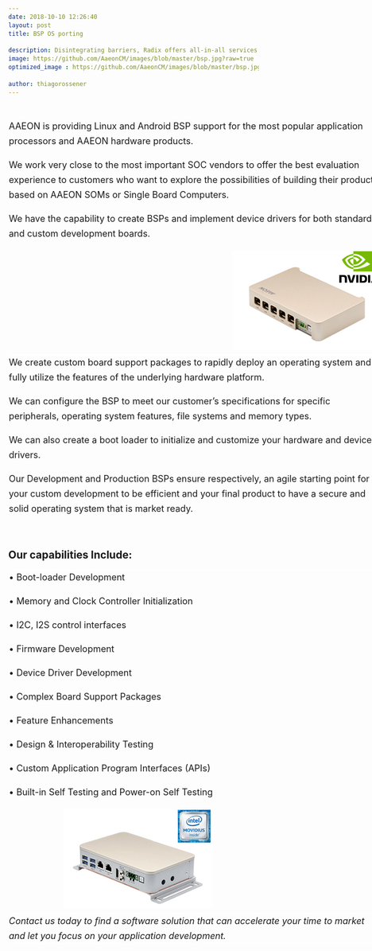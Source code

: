 ```yaml
---
date: 2018-10-10 12:26:40
layout: post
title: BSP OS porting

description: Disintegrating barriers, Radix offers all-in-all services of Board Support Package and Operating System Porting laying from implementation to customization, which has been trusted and implemented successfully over the years
image: https://github.com/AaeonCM/images/blob/master/bsp.jpg?raw=true
optimized_image : https://github.com/AaeonCM/images/blob/master/bsp.jpg?raw=true

author: thiagorossener
---
```



<div style="display: table;width:750px;margin:0 auto; border:#FFFFFF 1px solid;" class="text001">
<br>
AAEON is providing Linux and Android BSP support for the most popular application processors and AAEON hardware products.<br>

We work very close to the most important SOC vendors to offer the best evaluation experience to customers who want to explore the possibilities of building their products based on AAEON SOMs or Single Board Computers.<br>

We have the capability to create BSPs and implement device drivers for both standard and custom development boards.<br>

<div style="display:inline-block;float:right;"><img src="https://github.com/AaeonCM/images/blob/master/bsp1.jpg?raw=true" />
</div>
</div>


<div style="display: table;width:750px;margin:0 auto; border:#FFFFFF 1px solid;" class="text001">
We create custom board support packages to rapidly deploy an operating system and fully utilize the features of the underlying hardware platform.

We can configure the BSP to meet our customer’s specifications for specific peripherals, operating system features, file systems and memory types.

We can also create a boot loader to initialize and customize your hardware and device drivers.

Our Development and Production BSPs ensure respectively, an agile starting point for your custom development to be efficient and your final product to have a secure and solid operating system that is market ready.
</div>
 <br>

## Our capabilities Include:
<div style="width:100%">
<div style="display: table;width:750px;margin:0 auto; border:#FFFFFF 1px solid;">
<div style="display:inline-block;float:left;" class="text001">
 • Boot-loader Development<br>

 • Memory and Clock Controller Initialization<br>

 • I2C, I2S control interfaces<br>

 • Firmware Development<br>

 • Device Driver Development<br>

 • Complex Board Support Packages<br>

 • Feature Enhancements<br>

 • Design & Interoperability Testing<br>

 • Custom Application Program Interfaces (APIs)<br>

 • Built-in Self Testing and Power-on Self Testing
 <div style="display:inline-block;float:right;"><img src="https://github.com/AaeonCM/images/blob/master/bsp2.jpg?raw=true" /></div>
</div>
</div>
 
<div style="display: table;width:750px;margin:0 auto; border:#FFFFFF 1px solid;font-style:italic;" class="text001">
Contact us today to find a software solution that can accelerate your time to market and let you focus on your application development.

</div>




















<style>
.fancytable{border:1px solid #cccccc; width:100%; border-collapse:collapse;}
.fancytable td{ border:1px solid #cccccc; color:#555555; text-align:center; line-height:28px;}
.headerrow{background-color:#0066cc;height:30px;}
.datarowodd{background-color:#ffffff;}
.dataroweven{background-color:#efefef;}
.datarowodd td{background-color:#ffffff;}
.headerrow td{ color:#ffffff; text-align:center;}
.dataroweven td{ background-color:#efefef;}
.text001{font-size:18px;line-height: 30px;} 
/* 設置一個命名為text001類（使用class=example）字體大小為18px 行距30px
*/ 
.text002{font-size:22px;line-height: 30px;}
.text003{font-size:15px;line-height: 30px;}  
</style>





